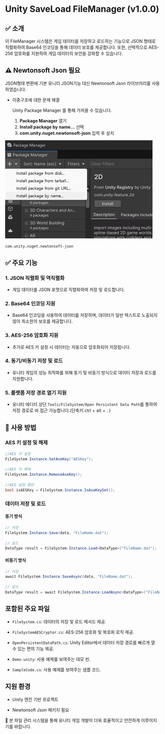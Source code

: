 # Unity SaveLoad FileManager (v1.0.0)




## ✅ 소개

이 FileManager 시스템은 게임 데이터를 저장하고 로드하는 기능으로  JSON 형태로 직렬화하여 Base64 인코딩을 통해 데이터 보호를 제공합니다.
또한, 선택적으로 AES-256 암호화를 지원하여 게임 데이터의 보안을 강화할 수 있습니다.


## ⚠️ Newtonsoft Json 필요

JSON형태 변환에 기본 유니티 JSON기능 대신 Newtonsoft Json 라이브러리를 사용하였습니다.
- 이중구조에 대한 문제 해결

	Unity Package Manager 를 통해 가져올 수 있습니다.
	1. **Package Manager** 열기
	2. **Install package by name…** 선택 
	3. **com.unity.nuget.newtonsoft-json** 입력 후 설치
	   
<img src="https://github.com/joylike2/Unity-SaveLoad-FileManager/blob/main/Img_PackageManager.png?raw=true" width="480px">

```none
com.unity.nuget.newtonsoft-json
```



## ✅ 주요 기능

### 1. JSON 직렬화 및 역직렬화

- 게임 데이터를 JSON 포맷으로 직렬화하여 저장 및 로드합니다.

### 2. Base64 인코딩 지원

- Base64 인코딩을 사용하여 데이터를 저장하며, 데이터가 일반 텍스트로 노출되지 않아 최소한의 보호를 제공합니다.

### 3. AES-256 암호화 지원

- 추가로 AES 키 설정 시 데이터는 자동으로 암호화되어 저장됩니다.

### 4. 동기/비동기 저장 및 로드

- 유니티 게임의 성능 최적화를 위해 동기 및 비동기 방식으로 데이터 저장과 로드를 지원합니다.

### 5. 플랫폼 저장 경로 열기 지원

- 유니티 에디터 상단 `Tools/FileSystem/Open Persistent Data Path`를 통하여 저장 경로로 바 접근 가능합니다.(단축키 ctrl + alt + . )



## 📌 사용 방법

### AES 키 설정 및 해제

```csharp
//AES 키 설정
FileSystem.Instance.SetAseKey("AESKey");

//AES 키 해제
FileSystem.Instance.RemoveAseKey();

//AES 설정 확인
bool isAESKey = FileSystem.Instance.IsAseKeySet();
```


### 데이터 저장 및 로드

#### 동기 방식

```csharp
// 저장
FileSystem.Instance.Save(data, "FileName.dat");

// 로드
DataType result = FileSystem.Instance.Load<DataType>("FileName.dat");
```

#### 비동기 방식

```csharp
// 저장
await FileSystem.Instance.SaveAsync(data, "FileName.dat");

// 로드
DataType result = await FileSystem.Instance.LoadAsync<DataType>("FileName.dat");
```


## 포함된 주요 파일

- `FileSystem.cs`: 데이터의 저장 및 로드 메서드 제공.
    
- `FileSystemAESCryptor.cs`: AES-256 암호화 및 복호화 로직 제공.
    
- `OpenPersistentDataPath.cs`: Unity Editor에서 데이터 저장 경로를 빠르게 열 수 있는 편의 기능 제공.
    
- `Demo.unity`: 사용 예제를 보여주는 데모 씬.
	
- `SampleCode.cs`: 사용 예제를 보여주는 샘플 코드.
    

## 지원 환경

- Unity 엔진 기반 프로젝트
    
- Newtonsoft Json 패키지 필요
    


🎉 본 파일 관리 시스템을 통해 유니티 게임 개발이 더욱 효율적이고 안전하게 이루어지기를 바랍니다.
